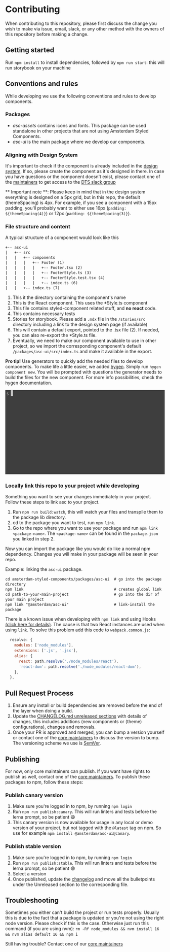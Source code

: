 # Contributing

When contributing to this repository, please first discuss the change you wish to make via issue,
email, slack, or any other method with the owners of this repository before making a change.

## Getting started

Run `npm install` to install dependencies, followed by `npm run start`: this will run storybook on your machine

## Conventions and rules

While developing we use the following conventions and rules to develop components.

### Packages

- _asc-assets_ contains icons and fonts. This package can be used standalone in other projects that
  are not using Amsterdam Styled Components.
- _asc-ui_ is the main package where we develop our components.

### <a name="aligning"></a> Aligning with Design System

It's important to check if the component is already included in the [design system](https://designsystem.amsterdam.nl/7awj1hc9f/p/39359e-design-system).
If so, please create the component as it's designed in there. In case you have questions or the component doesn't exist, please contact one of the [maintainers](./MAINTAINERS.md) to get access to the [DTS slack group](https://dstamsterdam.slack.com)

** Important note **: Please keep in mind that in the design system everything is designed on a 5px grid, but in this repo, the default (themeSpacing) is 4px.
For example, if you see a component with a 15px padding, you'll probably want to either use 16px (`padding: ${themeSpacing(4)}`) or 12px (`padding: ${themeSpacing(3)}`).

### File structure and content

A typical structure of a component would look like this

```
+-- asc-ui
|   +-- src
|   |   +-- components
|   |   |   +-- Footer (1)
|   |   |   |   +-- Footer.tsx (2)
|   |   |   |   +-- FooterStyle.ts (3)
|   |   |   |   +-- FooterStyle.test.tsx (4)
|   |   |   |   +-- index.ts (6)
|   |   +-- index.ts (7)
```

1. This it the directory containing the component's name
2. This is the React component. This uses the \*Style.ts component
3. This file contains styled-component related stuff, and **no react** code.
4. This contains necessary tests
5. Stories for storybook. Please add a `.mdx` file in the `/stories/src` directory including a link
   to the design system page (if available)
6. This will contain a default export, pointed to the .tsx file (2). If needed, you can also
   re-export the \*Style.ts file.
7. Eventually, we need to make our component available to use in other project, so we import
   the corresponding component's default `/packages/asc-ui/src/index.ts` and make it available in the export.

**Pro tip!** Use generators to quickly add the needed files to develop components.
To make life a little easier, we added [hygen](https://www.hygen.io/). Simply run
`hygen component new`. You will be prompted with questions the generator needs to build the files
for the new component. For more info possibilities, check the hygen documentation.

![hygen](../media/hygen.gif)

### Locally link this repo to your project while developing

Something you want to see your changes immediately in your project. Follow these steps to link asc
to your project.

1. Run `npm run build:watch`, this will watch your files and transpile them to the package lib
   directory.
2. cd to the package you want to test, run `npm link`.
3. Go to the repo where you want to use your package and run
   `npm link <package-name>`. The `<package-name>` can be found in the `package.json` you linked in
   step 2.

Now you can import the package like you would do like a normal npm dependency. Changes you will make
in your package will be seen in your repo.

Example: linking the `asc-ui` package.

```
cd amsterdam-styled-components/packages/asc-ui  # go into the package directory
npm link                                        # creates global link
cd path-to-your-main-project                    # go into the dir of your main project
npm link "@amsterdam/asc-ui"                    # link-install the package
```

There is a known issue when developing with `npm link` and using Hooks
[(click here for details)](https://reactjs.org/warnings/invalid-hook-call-warning.html). The cause
is that two React instances are used when using `link`. To solve this problem add this code to `webpack.common.js`:

```javascript
  resolve: {
    modules: ['node_modules'],
    extensions: ['.js', '.jsx'],
    alias: {
      react: path.resolve('./node_modules/react'),
      'react-dom': path.resolve('./node_modules/react-dom'),
    },
  },
```

## Pull Request Process

1. Ensure any install or build dependencies are removed before the end of the layer when doing a
   build.
2. Update the [CHANGELOG.md unreleased sections](../CHANGELOG.md#user-content-unreleasedd) with
   details of changes, this includes additions (new components or (theme) configurations), changes
   and removals.
3. Once your PR is approved and merged, you can bump a version yourself or contact one of the
   [core maintainers](./MAINTAINERS.md) to discuss the version to bump. The versioning scheme we
   use is [SemVer](http://semver.org/).

## Publishing

For now, only core maintainers can publish. If you want have rights to publish as well, contact one
of the [core maintainers](./MAINTAINERS.md). To publish these packages to npm, follow these steps:

### Publish canary version

1. Make sure you're logged in to npm, by running `npm login`
2. Run `npm run publish:canary`. This will run linters and tests before the lerna prompt,
   so be patient :smile:
3. This canary version is now available for usage in any local or demo version of your project, but not tagged with the `@latest` tag on npm. So use for example `npm install @amsterdam/asc-ui@canary`.

### Publish stable version

1. Make sure you're logged in to npm, by running `npm login`
2. Run `npm run publish:stable`. This will run linters and tests before the lerna prompt,
   so be patient :smile:
3. Select a version
4. Once published, update the [changelog](../CHANGELOG.md) and move all the bulletpoints under the
   Unreleased section to the corresponding file.

## Troubleshooting

Sometimes you either can't build the project or run tests properly. Usually this is due to the fact
that a package is updated or you're not using the right node version. Please check if this is the
case. Otherwise just run this command (if you are using nvm):
`rm -Rf node_modules && nvm install 16 && nvm alias default 16 && npm i`

Still having trouble? Contact one of our [core maintainers](./MAINTAINERS.md)
